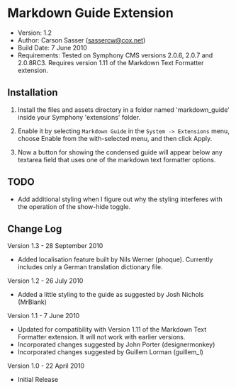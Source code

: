 Markdown Guide Extension
=======================

* Version: 1.2
* Author: Carson Sasser (sassercw@cox.net)
* Build Date: 7 June 2010
* Requirements: Tested on Symphony CMS versions 2.0.6, 2.0.7 and 2.0.8RC3. Requires version 1.11 of the Markdown Text Formatter extension.

Installation
------------

1. Install the files and assets directory in a folder named 'markdown_guide' inside your Symphony 'extensions' folder.

2. Enable it by selecting `Markdown Guide` in the `System -> Extensions` menu, choose Enable from the with-selected menu, and then click Apply.

3. Now a button for showing the condensed guide will appear below any textarea field that uses one of the markdown text formatter options.

TODO
----

* Add additional styling when I figure out why the styling interferes with the operation of the show-hide toggle.

Change Log
----------

Version 1.3 - 28 September 2010

- Added localisation feature built by Nils Werner (phoque). Currently includes only a German translation dictionary file.

Version 1.2 - 26 July 2010

- Added a little styling to the guide as suggested by Josh Nichols (MrBlank)

Version 1.1 - 7 June 2010

- Updated for compatibility with Version 1.11 of the Markdown Text Formatter extension. It will not work with earlier versions.
- Incorporated changes suggested by John Porter (designermonkey)
- Incorporated changes suggested by Guillem Lorman (guillem_l)

Version 1.0 - 22 April 2010

- Initial Release


